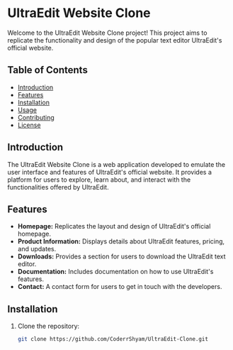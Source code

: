 # UltraEdit Website Clone

Welcome to the UltraEdit Website Clone project! This project aims to replicate the functionality and design of the popular text editor UltraEdit's official website.

## Table of Contents

- [Introduction](#introduction)
- [Features](#features)
- [Installation](#installation)
- [Usage](#usage)
- [Contributing](#contributing)
- [License](#license)

## Introduction

The UltraEdit Website Clone is a web application developed to emulate the user interface and features of UltraEdit's official website. It provides a platform for users to explore, learn about, and interact with the functionalities offered by UltraEdit.

## Features

- **Homepage:** Replicates the layout and design of UltraEdit's official homepage.
- **Product Information:** Displays details about UltraEdit features, pricing, and updates.
- **Downloads:** Provides a section for users to download the UltraEdit text editor.
- **Documentation:** Includes documentation on how to use UltraEdit's features.
- **Contact:** A contact form for users to get in touch with the developers.

## Installation

1. Clone the repository:

   ```bash
   git clone https://github.com/CoderrShyam/UltraEdit-Clone.git
